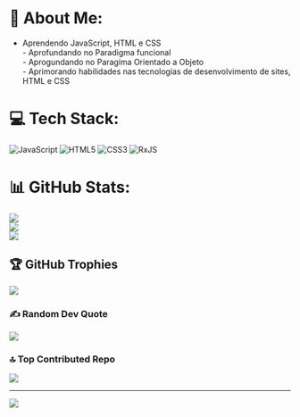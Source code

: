 # 💫 About Me:
- Aprendendo JavaScript, HTML e CSS<br>- Aprofundando no Paradigma funcional<br>- Aprogundando no Paragima Orientado a Objeto<br>- Aprimorando habilidades nas tecnologias de desenvolvimento de sites, HTML e CSS


# 💻 Tech Stack:
![JavaScript](https://img.shields.io/badge/javascript-%23323330.svg?style=for-the-badge&logo=javascript&logoColor=%23F7DF1E) ![HTML5](https://img.shields.io/badge/html5-%23E34F26.svg?style=for-the-badge&logo=html5&logoColor=white) ![CSS3](https://img.shields.io/badge/css3-%231572B6.svg?style=for-the-badge&logo=css3&logoColor=white) ![RxJS](https://img.shields.io/badge/rxjs-%23B7178C.svg?style=for-the-badge&logo=reactivex&logoColor=white)
# 📊 GitHub Stats:
![](https://github-readme-stats.vercel.app/api?username=jrNaldo&theme=nightowl&hide_border=false&include_all_commits=false&count_private=false)<br/>
![](https://nirzak-streak-stats.vercel.app/?user=jrNaldo&theme=nightowl&hide_border=false)<br/>
![](https://github-readme-stats.vercel.app/api/top-langs/?username=jrNaldo&theme=nightowl&hide_border=false&include_all_commits=false&count_private=false&layout=compact)

## 🏆 GitHub Trophies
![](https://github-profile-trophy.vercel.app/?username=jrNaldo&theme=radical&no-frame=false&no-bg=false&margin-w=4)

### ✍️ Random Dev Quote
![](https://quotes-github-readme.vercel.app/api?type=horizontal&theme=radical)

### 🔝 Top Contributed Repo
![](https://github-contributor-stats.vercel.app/api?username=jrNaldo&limit=5&theme=dark&combine_all_yearly_contributions=true)

---
[![](https://visitcount.itsvg.in/api?id=jrNaldo&icon=5&color=12)](https://visitcount.itsvg.in)

<!-- Proudly created with GPRM ( https://gprm.itsvg.in ) -->
